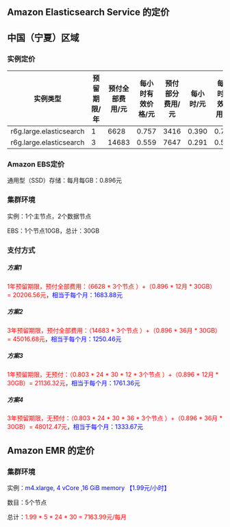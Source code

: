 ## Amazon Elasticsearch Service 的定价

## 中国（宁夏）区域

### 实例定价

| 实例类型                | 预留期限/年 | 预付全部费用/元 | 每小时有效价格/元 | 预付部分费用/元 | 每小时/元 | 每小时有效费用/元 | 无预付费用每小时/元 | 按需每小时/元 |
| ----------------------- | ----------- | --------------- | ----------------- | --------------- | --------- | ----------------- | ------------------- | ------------- |
| r6g.large.elasticsearch | 1           | 6628            | 0.757             | 3416            | 0.390     | 0.780             | 0.803               | 1.164         |
| r6g.large.elasticsearch | 3           | 14683           | 0.559             | 7647            | 0.291     | 0.582             | 0.605               | 1.164         |

### Amazon EBS定价

通用型（SSD）存储：每月每GB：0.896元

### 集群环境

实例：1个主节点，2个数据节点

EBS：1个节点10GB，总计：30GB

### 支付方式

##### 方案1

<font color=red>1年预留期限，预付全部费用：（6628 * 3个节点 ）+（0.896 * 12月 * 30GB）= 20206.56元</font>，<font color=blue>相当于每个月：1683.88元</font>

##### 方案2

<font color=red>3年预留期限，预付全部费用：（14683 * 3个节点 ）+（0.896 * 36月 * 30GB）= 45016.68元</font>，<font color=blue>相当于每个月：1250.46元</font>

##### 方案3

<font color=red>1年预留期限，无预付：（0.803 * 24 * 30 * 12 * 3个节点 ）+（0.896 * 12月 * 30GB）= 21136.32元</font>，<font color=blue>相当于每个月：1761.36元</font>

##### 方案4

<font color=red>3年预留期限，无预付：（0.803 * 24 * 30 * 36 * 3个节点 ）+（0.896 * 36月 * 30GB）= 48012.47元</font>，<font color=blue>相当于每个月：1333.67元</font>

## Amazon EMR 的定价

### 集群环境

实例：<font color=blue>m4.xlarge, 4 vCore ,16 GiB memory 【1.99元/小时】</font>

数目：5个节点

总计：<font color=red>1.99 * 5 * 24 * 30 = 7163.99元/每月</font>

